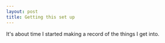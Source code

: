 ```yaml
---
layout: post
title: Getting this set up
---
```


It's about time I started making a record of the things I get into.
